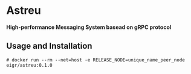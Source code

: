 # Astreu

**High-performance Messaging System basead on gRPC protocol**

## Usage and Installation

```
# docker run --rm --net=host -e RELEASE_NODE=unique_name_peer_node eigr/astreu:0.1.0
```

